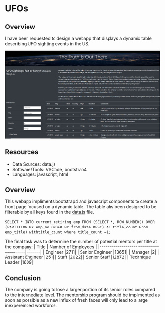 # UFOs

## Overview
I have been requested to design a webapp that displays a dynamic table describing UFO sighting events in the US.

![picture alt](https://github.com/JasmeerSangha/UFOs/blob/master/webapp_preview.png "Preview Window")



## Resources
- Data Sources: data.js
- Software/Tools: VSCode, bootstrap4
- Languages: javascript, html

## Overview
This webapp impliments bootstrap4 and javascript components to create a front page focused on a dynamic table. The table ahs been designed to be filterable by all keys found in the [data.js](https://github.com/JasmeerSangha/UFOs/blob/master/static/js/data.js) file.

`SELECT * INTO current_retiring_emp
FROM (SELECT *, ROW_NUMBER() OVER (PARTITION BY emp_no ORDER BY from_date DESC) AS title_count
	 From emp_title) withtitle_count
	 where title_count =1;`

The final task was to determine the number of potential mentors per title at the company:
| Title | Number of Employees |
|----------------------------------------|-------|
| Engineer |2711|
| Senior Engineer |13651|
| Manager |2|
| Assistant Engineer |251|
| Staff |2022|
| Senior Staff |12872|
| Technique Leader |1609|

## Conclusion

The company is going to lose a larger portion of its senior roles compared to the intermediate level. The mentorship program should be implimented as soon as possible as a new influx of fresh faces will only lead to a large inexpereinced workforce.
